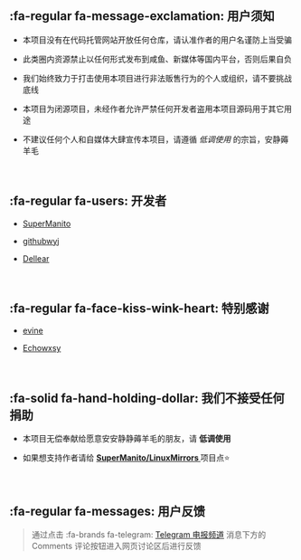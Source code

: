 ## :fa-regular fa-message-exclamation: __用户须知__ <!-- {docsify-ignore} -->

- 本项目没有在代码托管网站开放任何仓库，请认准作者的用户名谨防上当受骗 <!-- {docsify-ignore} -->

- 此类圈内资源禁止以任何形式发布到咸鱼、新媒体等国内平台，否则后果自负 <!-- {docsify-ignore} -->

- 我们始终致力于打击使用本项目进行非法贩售行为的个人或组织，请不要挑战底线 <!-- {docsify-ignore} -->

- 本项目为闭源项目，未经作者允许严禁任何开发者盗用本项目源码用于其它用途 <!-- {docsify-ignore} -->

- 不建议任何个人和自媒体大肆宣传本项目，请遵循 *低调使用* 的宗旨，安静薅羊毛 <!-- {docsify-ignore} -->

ㅤ

## :fa-regular fa-users: __开发者__ <!-- {docsify-ignore} -->

- [SuperManito](https://github.com/SuperManito)

- [githubwyj](https://github.com/githubwyj)

- [Dellear](https://github.com/Dellear)

ㅤ

## :fa-regular fa-face-kiss-wink-heart: __特别感谢__ <!-- {docsify-ignore} -->

- [evine](https://gitee.com/evine)

- [Echowxsy](https://github.com/echowxsy)

ㅤ

## :fa-solid fa-hand-holding-dollar: __我们不接受任何捐助__ <!-- {docsify-ignore} -->

- 本项目无偿奉献给愿意安安静静薅羊毛的朋友，请 **低调使用** <!-- {docsify-ignore} -->

- 如果想支持作者请给 __[ SuperManito/LinuxMirrors ](https://github.com/SuperManito/LinuxMirrors)__ 项目点⭐ <!-- {docsify-ignore} -->

ㅤ

## :fa-regular fa-messages: __用户反馈__ <!-- {docsify-ignore} -->
> 通过点击 :fa-brands fa-telegram: [Telegram 电报频道](https://t.me/jdhelloworld) 消息下方的 Comments 评论按钮进入网页讨论区后进行反馈
